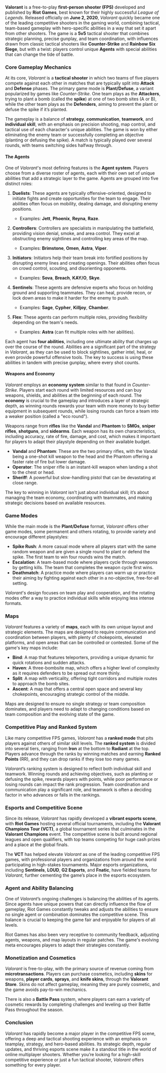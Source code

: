 **Valorant** is a free-to-play **first-person shooter (FPS)** developed and published by **Riot Games**, best known for their highly successful _League of Legends_. Released officially on **June 2, 2020**, _Valorant_ quickly became one of the leading competitive shooters in the gaming world, combining tactical, team-based gameplay with hero-specific abilities in a way that set it apart from other shooters. The game is a **5v5** tactical shooter that combines strategic planning, precise gunplay, and team coordination, with influences drawn from classic tactical shooters like **Counter-Strike** and **Rainbow Six Siege**, but with a twist: players control unique **Agents** with special abilities that can change the tide of battle.

### **Core Gameplay Mechanics**

At its core, _Valorant_ is a **tactical shooter** in which two teams of five players compete against each other in matches that are typically split into **Attack** and **Defense** phases. The primary game mode is **Plant/Defuse**, a variant popularized by games like _Counter-Strike_. One team plays as the **Attackers**, trying to plant a bomb (called the **spike**) at one of two bomb sites (A or B), while the other team plays as the **Defenders**, aiming to prevent the plant or defuse the spike if it’s planted.

The gameplay is a balance of **strategy**, **communication**, **teamwork**, and **individual skill**, with an emphasis on precision shooting, map control, and tactical use of each character's unique abilities. The game is won by either eliminating the enemy team or successfully completing an objective (planting or defusing the spike). A match is typically played over several rounds, with teams switching sides halfway through.

#### **The Agents**

One of _Valorant_'s most defining features is the **Agent system**. Players choose from a diverse roster of agents, each with their own set of unique abilities that add a strategic layer to the game. Agents are grouped into five distinct roles:

1.  **Duelists**: These agents are typically offensive-oriented, designed to initiate fights and create opportunities for the team to engage. Their abilities often focus on mobility, dealing damage, and disrupting enemy positions.

    - Examples: **Jett**, **Phoenix**, **Reyna**, **Raze**.

2.  **Controllers**: Controllers are specialists in manipulating the battlefield, providing vision denial, smoke, and area control. They excel at obstructing enemy sightlines and controlling key areas of the map.

    - Examples: **Brimstone**, **Omen**, **Astra**, **Viper**.

3.  **Initiators**: Initiators help their team break into fortified positions by disrupting enemy lines and creating openings. Their abilities often focus on crowd control, scouting, and disorienting opponents.

    - Examples: **Sova**, **Breach**, **KAY/O**, **Skye**.

4.  **Sentinels**: These agents are defensive experts who focus on holding ground and supporting teammates. They can heal, provide recon, or lock down areas to make it harder for the enemy to push.

    - Examples: **Sage**, **Cypher**, **Killjoy**, **Chamber**.

5.  **Flex**: These agents can perform multiple roles, providing flexibility depending on the team's needs.

    - Examples: **Astra** (can fit multiple roles with her abilities).

Each agent has **four abilities**, including one ultimate ability that charges up over the course of the round. Abilities are a significant part of the strategy in _Valorant_, as they can be used to block sightlines, gather intel, heal, or even provide powerful offensive tools. The key to success is using these abilities in tandem with precise gunplay, where every shot counts.

#### **Weapons and Economy**

_Valorant_ employs an **economy system** similar to that found in _Counter-Strike_. Players start each round with limited resources and can buy weapons, shields, and abilities at the beginning of each round. The **economy** is crucial to the gameplay and introduces a layer of strategic depth, as winning rounds rewards your team with more money to buy better equipment in subsequent rounds, while losing rounds can force a team into a weaker position (called a "eco round").

Weapons range from **rifles** like the **Vandal** and **Phantom** to **SMGs**, **sniper rifles**, **shotguns**, and **sidearms**. Each weapon has its own characteristics, including accuracy, rate of fire, damage, and cost, which makes it important for players to adapt their playstyle depending on their available budget.

- **Vandal** and **Phantom**: These are the two primary rifles, with the Vandal being a one-shot kill weapon to the head and the Phantom offering a faster rate of fire but lower damage.
- **Operator**: The sniper rifle is an instant-kill weapon when landing a shot to the chest or head.
- **Sheriff**: A powerful but slow-handling pistol that can be devastating at close range.

The key to winning in _Valorant_ isn't just about individual skill; it’s about managing the team economy, coordinating with teammates, and making strategic decisions based on available resources.

### **Game Modes**

While the main mode is the **Plant/Defuse** format, _Valorant_ offers other game modes, some permanent and others rotating, to provide variety and encourage different playstyles:

- **Spike Rush**: A more casual mode where all players start with the same random weapon and are given a single round to plant or defend the spike. The first team to win four rounds wins the match.
- **Escalation**: A team-based mode where players cycle through weapons by getting kills. The team that completes the weapon cycle first wins.
- **Deathmatch**: A practice mode where players can warm up or practice their aiming by fighting against each other in a no-objective, free-for-all setting.

_Valorant_'s design focuses on team play and cooperation, and the rotating modes offer a way to practice individual skills while enjoying less intense formats.

### **Maps**

_Valorant_ features a variety of **maps**, each with its own unique layout and strategic elements. The maps are designed to require communication and coordination between players, with plenty of chokepoints, elevated platforms, and open areas that can be controlled or contested. Some of the game's key maps include:

- **Bind**: A map that features teleporters, providing a unique dynamic for quick rotations and sudden attacks.
- **Haven**: A three-bombsite map, which offers a higher level of complexity as it requires defenders to be spread out more thinly.
- **Split**: A map with verticality, offering tight corridors and multiple routes to approach the bomb sites.
- **Ascent**: A map that offers a central open space and several key chokepoints, encouraging strategic control of the middle.

Maps are designed to ensure no single strategy or team composition dominates, and players need to adapt to changing conditions based on team composition and the evolving state of the game.

### **Competitive Play and Ranked System**

Like many competitive FPS games, _Valorant_ has a **ranked mode** that pits players against others of similar skill levels. The **ranked system** is divided into several tiers, ranging from **Iron** at the bottom to **Radiant** at the top. Players advance through the ranks by winning matches and earning **Ranked Points** (RR), and they can drop ranks if they lose too many games.

_Valorant_’s ranking system is designed to reflect both individual skill and teamwork. Winning rounds and achieving objectives, such as planting or defusing the spike, rewards players with points, while poor performance or losing rounds can impact the rank progression. Team coordination and communication play a significant role, and teamwork is often a deciding factor in who advances or falls in the rankings.

### **Esports and Competitive Scene**

Since its release, _Valorant_ has rapidly developed a **vibrant esports scene**, with **Riot Games** hosting several official tournaments, including the **Valorant Champions Tour (VCT)**, a global tournament series that culminates in the **Valorant Champions** event. The competitive scene is built around regional leagues and open qualifiers, with top teams competing for huge cash prizes and a place at the global finals.

The **VCT** has helped elevate _Valorant_ as one of the leading competitive FPS games, with professional players and organizations from around the world participating in high-stakes tournaments. Major esports organizations, including **Sentinels**, **LOUD**, **G2 Esports**, and **Fnatic**, have fielded teams for _Valorant_, further cementing the game’s place in the esports ecosystem.

### **Agent and Ability Balancing**

One of _Valorant_’s ongoing challenges is balancing the abilities of its agents. Since agents have unique powers that can directly influence the flow of gameplay, Riot Games constantly tweaks and adjusts the abilities to ensure no single agent or combination dominates the competitive scene. This balance is crucial to keeping the game fair and enjoyable for players of all levels.

Riot Games has also been very receptive to community feedback, adjusting agents, weapons, and map layouts in regular patches. The game's evolving meta encourages players to adapt their strategies constantly.

### **Monetization and Cosmetics**

_Valorant_ is free-to-play, with the primary source of revenue coming from **microtransactions**. Players can purchase cosmetics, including **skins** for weapons, **player cards**, **sprays**, and **knife skins**, through the **Valorant Store**. Skins do not affect gameplay, meaning they are purely cosmetic, and the game avoids pay-to-win mechanics.

There is also a **Battle Pass** system, where players can earn a variety of cosmetic rewards by completing challenges and leveling up their Battle Pass throughout the season.

### **Conclusion**

_Valorant_ has rapidly become a major player in the competitive FPS scene, offering a deep and tactical shooting experience with an emphasis on teamplay, strategy, and hero-based abilities. Its strategic depth, regular updates, and thriving esports scene make it a standout title in the world of online multiplayer shooters. Whether you’re looking for a high-skill competitive experience or just a fun tactical shooter, _Valorant_ offers something for every player.
